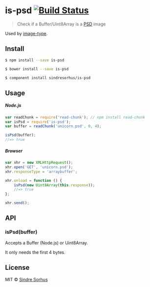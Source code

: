 # is-psd [![Build Status](https://travis-ci.org/sindresorhus/is-psd.svg?branch=master)](https://travis-ci.org/sindresorhus/is-psd)

> Check if a Buffer/Uint8Array is a [PSD](http://en.wikipedia.org/wiki/Adobe_Photoshop#File_format) image

Used by [image-type](https://github.com/sindresorhus/image-type).


## Install

```sh
$ npm install --save is-psd
```

```sh
$ bower install --save is-psd
```

```sh
$ component install sindresorhus/is-psd
```


## Usage

##### Node.js

```js
var readChunk = require('read-chunk'); // npm install read-chunk
var isPsd = require('is-psd');
var buffer = readChunk('unicorn.psd', 0, 4);

isPsd(buffer);
//=> true
```

##### Browser

```js
var xhr = new XMLHttpRequest();
xhr.open('GET', 'unicorn.psd');
xhr.responseType = 'arraybuffer';

xhr.onload = function () {
	isPsd(new Uint8Array(this.response));
	//=> true
};

xhr.send();
```


## API

### isPsd(buffer)

Accepts a Buffer (Node.js) or Uint8Array.

It only needs the first 4 bytes.


## License

MIT © [Sindre Sorhus](http://sindresorhus.com)
